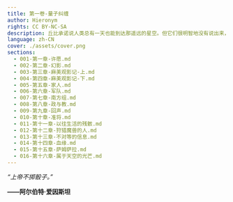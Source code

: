 ```yaml
---
title: 第一卷-量子纠缠
author: Hieronym
rights: CC BY-NC-SA
description: 丘比承诺说人类总有一天也能到达那遥远的星空。但它们很明智地没有说出来，人类将会在那里遇到什么。
language: zh-CN
cover: ./assets/cover.png
sections:
  - 001-第一章-许愿.md
  - 002-第二章-幻影.md
  - 003-第三章-麻美观影记-上.md
  - 004-第四章-麻美观影记-下.md
  - 005-第五章-家人.md
  - 006-第六章-军队.md
  - 007-第七章-南方组.md
  - 008-第八章-政与教.md
  - 009-第九章-回声.md
  - 010-第十章-准将.md
  - 011-第十一章-以往生活的残骸.md
  - 012-第十二章-狩猎魔兽的人.md
  - 013-第十三章-不对等的信息.md
  - 014-第十四章-血缘.md
  - 015-第十五章-萨姆萨拉.md
  - 016-第十六章-属于天空的光芒.md
---
```


*“上帝不掷骰子。”*

**——阿尔伯特·爱因斯坦**
